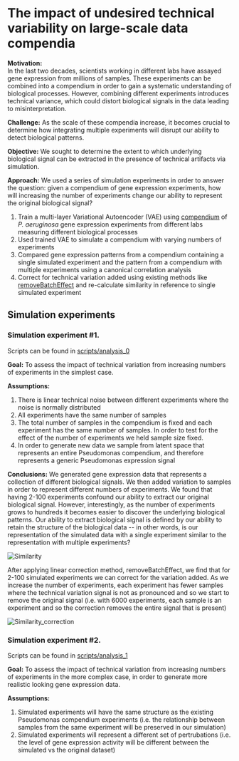 # The impact of undesired technical variability on large-scale data compendia

**Motivation:**  
In the last two decades, scientists working in different labs have assayed gene expression from millions of samples. These experiments can be combined into a compendium in order to gain a systematic understanding of biological processes. However, combining different experiments introduces technical variance, which could distort biological signals in the data leading to misinterpretation. 

**Challenge:**
As the scale of these compendia increase, it becomes crucial to determine how integrating multiple experiments will disrupt our ability to detect biological patterns.

**Objective:**
We sought to determine the extent to which underlying biological signal can be extracted in the presence of technical artifacts via simulation. 

**Approach:**
We used a series of simulation experiments in order to answer the question: given a compendium of gene expression experiments, how will increasing the number of experiments change our ability to represent the original biological signal?

1. Train a multi-layer Variational Autoencoder (VAE) using [compendium](https://msystems.asm.org/content/1/1/e00025-15) of *P. aeruginosa* gene expression experiments from different labs measuring different biological processes
2. Used trained VAE to simulate a compendium with varying numbers of experiments
3. Compared gene expression patterns from a compendium containing a single simulated experiment and the pattern from a compendium with multiple experiments using a canonical correlation analysis
4. Correct for technical variation added using existing methods like [removeBatchEffect](https://rdrr.io/bioc/limma/man/removeBatchEffect.html) and re-calculate similarity in reference to single simulated experiment

## Simulation experiments

### Simulation experiment #1.
Scripts can be found in [scripts/analysis_0](https://github.com/ajlee21/Batch_effects_simulation/tree/master/scripts/analysis_0)  

**Goal:** 
To assess the impact of technical variation from increasing numbers of experiments in the simplest case.

**Assumptions:**
1. There is linear technical noise between different experiments where the noise is normally distributed
2. All experiments have the same number of samples
3. The total number of samples in the compendium is fixed and each experiment has the same number of samples.  In order to test for the effect of the number of experiments we held sample size fixed.
4. In order to generate new data we sample from latent space that represents an entire Pseudomonas compendium, and therefore represents a generic Pseudomonas expression signal

**Conclusions:**
We generated gene expression data that represents a collection of different biological signals.  We then added variation to samples in order to represent different numbers of experiments.  We found that having 2-100 experiments confound our ability to extract our original biological signal.  However, interestingly, as the number of experiments grows to hundreds it becomes easier to discover the underlying biological patterns.  Our ability to extract biological signal is defined by our ability to retain the structure of the biological data -- in other words, is our representation of the simulated data with a single experiment similar to the representation with multiple experiments?  

![Similarity](https://raw.githubusercontent.com/greenelab/Batch_effects_simulation/master/similarity_trend.png)

After applying linear correction method, removeBatchEffect, we find that for 2-100 simulated experiments we can correct for the variation added.  As we increase the number of experiments, each experiment has fewer samples where the technical variation signal is not as pronounced and so we start to remove the original signal (i.e. with 6000 experiments, each sample is an experiment and so the correction removes the entire signal that is present)
 
![Similarity_correction](https://raw.githubusercontent.com/greenelab/Batch_effects_simulation/master/similarity_after_correction.png)

### Simulation experiment #2.
Scripts can be found in [scripts/analysis_1](https://github.com/ajlee21/Batch_effects_simulation/tree/master/scripts/analysis_1)  

**Goal:** 
To assess the impact of technical variation from increasing numbers of experiments in the more complex case, in order to generate more realistic looking gene expression data.

**Assumptions:**
1. Simulated experiments will have the same structure as the existing Pseudomonas compendium experiments (i.e. the relationship between samples from the same experiment will be preserved in our simulation)
2. Simulated experiments will represent a different set of pertrubations (i.e. the level of gene expression activity will be different between the simulated vs the original dataset)